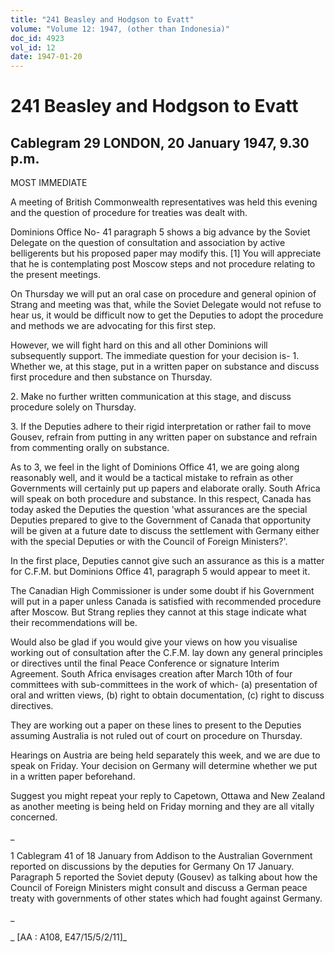 ```yaml
---
title: "241 Beasley and Hodgson to Evatt"
volume: "Volume 12: 1947, (other than Indonesia)"
doc_id: 4923
vol_id: 12
date: 1947-01-20
---
```


# 241 Beasley and Hodgson to Evatt

## Cablegram 29 LONDON, 20 January 1947, 9.30 p.m.

MOST IMMEDIATE

A meeting of British Commonwealth representatives was held this evening and the question of procedure for treaties was dealt with.

Dominions Office No- 41 paragraph 5 shows a big advance by the Soviet Delegate on the question of consultation and association by active belligerents but his proposed paper may modify this. [1] You will appreciate that he is contemplating post Moscow steps and not procedure relating to the present meetings.

On Thursday we will put an oral case on procedure and general opinion of Strang and meeting was that, while the Soviet Delegate would not refuse to hear us, it would be difficult now to get the Deputies to adopt the procedure and methods we are advocating for this first step.

However, we will fight hard on this and all other Dominions will subsequently support. The immediate question for your decision is- 1. Whether we, at this stage, put in a written paper on substance and discuss first procedure and then substance on Thursday.

2\. Make no further written communication at this stage, and discuss procedure solely on Thursday.

3\. If the Deputies adhere to their rigid interpretation or rather fail to move Gousev, refrain from putting in any written paper on substance and refrain from commenting orally on substance.

As to 3, we feel in the light of Dominions Office 41, we are going along reasonably well, and it would be a tactical mistake to refrain as other Governments will certainly put up papers and elaborate orally. South Africa will speak on both procedure and substance. In this respect, Canada has today asked the Deputies the question 'what assurances are the special Deputies prepared to give to the Government of Canada that opportunity will be given at a future date to discuss the settlement with Germany either with the special Deputies or with the Council of Foreign Ministers?'.

In the first place, Deputies cannot give such an assurance as this is a matter for C.F.M. but Dominions Office 41, paragraph 5 would appear to meet it.

The Canadian High Commissioner is under some doubt if his Government will put in a paper unless Canada is satisfied with recommended procedure after Moscow. But Strang replies they cannot at this stage indicate what their recommendations will be.

Would also be glad if you would give your views on how you visualise working out of consultation after the C.F.M. lay down any general principles or directives until the final Peace Conference or signature Interim Agreement. South Africa envisages creation after March 10th of four committees with sub-committees in the work of which- (a) presentation of oral and written views, (b) right to obtain documentation, (c) right to discuss directives.

They are working out a paper on these lines to present to the Deputies assuming Australia is not ruled out of court on procedure on Thursday.

Hearings on Austria are being held separately this week, and we are due to speak on Friday. Your decision on Germany will determine whether we put in a written paper beforehand.

Suggest you might repeat your reply to Capetown, Ottawa and New Zealand as another meeting is being held on Friday morning and they are all vitally concerned.

_

1 Cablegram 41 of 18 January from Addison to the Australian Government reported on discussions by the deputies for Germany On 17 January. Paragraph 5 reported the Soviet deputy (Gousev) as talking about how the Council of Foreign Ministers might consult and discuss a German peace treaty with governments of other states which had fought against Germany.

_

_ [AA : A108, E47/15/5/2/11]_
